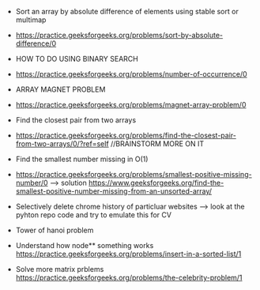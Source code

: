 - Sort an array by absolute difference of elements using stable sort or multimap
- https://practice.geeksforgeeks.org/problems/sort-by-absolute-difference/0

- HOW TO DO USING BINARY SEARCH
- https://practice.geeksforgeeks.org/problems/number-of-occurrence/0

- ARRAY MAGNET PROBLEM
- https://practice.geeksforgeeks.org/problems/magnet-array-problem/0

- Find the closest pair from two arrays
- https://practice.geeksforgeeks.org/problems/find-the-closest-pair-from-two-arrays/0/?ref=self //BRAINSTORM MORE ON IT

- Find the smallest number missing in O(1)
- https://practice.geeksforgeeks.org/problems/smallest-positive-missing-number/0
--> solution https://www.geeksforgeeks.org/find-the-smallest-positive-number-missing-from-an-unsorted-array/

- Selectively delete chrome history of particluar websites --> look at the pyhton repo code and try to emulate this for CV

- Tower of hanoi problem

- Understand how node** something works
https://practice.geeksforgeeks.org/problems/insert-in-a-sorted-list/1

- Solve more matrix prblems
https://practice.geeksforgeeks.org/problems/the-celebrity-problem/1